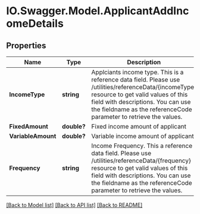 # IO.Swagger.Model.ApplicantAddIncomeDetails
## Properties

Name | Type | Description | Notes
------------ | ------------- | ------------- | -------------
**IncomeType** | **string** | Applciants income type. This is a reference data field. Please use /utilities/referenceData/{incomeType} resource to get valid values of this field with descriptions. You can use the fieldname as the referenceCode parameter to retrieve the values. | [optional] 
**FixedAmount** | **double?** | Fixed income amount of applicant | [optional] 
**VariableAmount** | **double?** | Variable income amount of applicant | [optional] 
**Frequency** | **string** | Income Frequency. This a reference data field. Please use /utilities/referenceData/{frequency} resource to get valid values of this field with descriptions. You can use the fieldname as the referenceCode parameter to retrieve the values. | [optional] 

[[Back to Model list]](../README.md#documentation-for-models) [[Back to API list]](../README.md#documentation-for-api-endpoints) [[Back to README]](../README.md)

